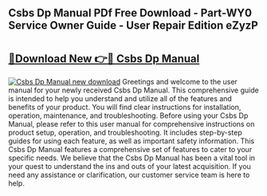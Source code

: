 ## Csbs Dp Manual PDf Free Download - Part-WY0 Service Owner Guide - User Repair Edition eZyzP

# <h2><a href="http://bc44724.oget.top/?id=Csbs+Dp+Manual">🔗Download New 👉🔴 Csbs Dp Manual</a></h2>

[![Csbs Dp Manual new download](https://i.imgur.com/5g1atiW.png)](http://bc44724.oget.top/?id=Csbs+Dp+Manual)
Greetings and welcome to the user manual for your newly received Csbs Dp Manual. This comprehensive guide is intended to help you understand and utilize all of the features and benefits of your product. You will find clear instructions for installation, operation, maintenance, and troubleshooting. Before using your Csbs Dp Manual, please refer to this user manual for comprehensive instructions on product setup, operation, and troubleshooting. It includes step-by-step guides for using each feature, as well as important safety information. This Csbs Dp Manual features a comprehensive set of features to cater to your specific needs. We believe that the Csbs Dp Manual has been a vital tool in your quest to understand the ins and outs of your latest acquisition. If you need any assistance or clarification, our customer service team is here to help.
